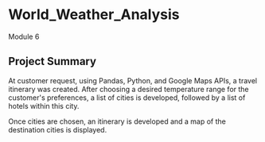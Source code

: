 # World_Weather_Analysis
Module 6

## Project Summary

At customer request, using Pandas, Python, and Google Maps APIs, a travel itinerary was created. 
After choosing a desired temperature range for the customer's preferences, a list of cities is developed, followed by a list of hotels within this city.

Once cities are chosen, an itinerary is developed and a map of the destination cities is displayed.
